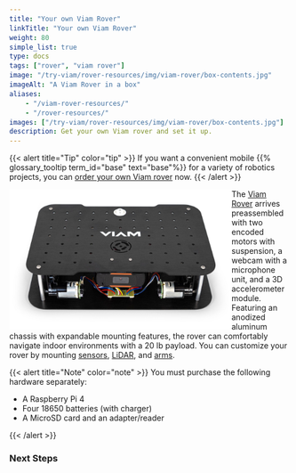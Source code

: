 ```yaml
---
title: "Your own Viam Rover"
linkTitle: "Your own Viam Rover"
weight: 80
simple_list: true
type: docs
tags: ["rover", "viam rover"]
image: "/try-viam/rover-resources/img/viam-rover/box-contents.jpg"
imageAlt: "A Viam Rover in a box"
aliases:
    - "/viam-rover-resources/"
    - "/rover-resources/"
images: ["/try-viam/rover-resources/img/viam-rover/box-contents.jpg"]
description: Get your own Viam rover and set it up.
---
```


{{< alert title="Tip" color="tip" >}}
If you want a convenient mobile {{% glossary_tooltip term_id="base" text="base"%}} for a variety of robotics projects, you can [order your own Viam rover](https://www.viam.com/resources/rover) now.
{{< /alert >}}

<div class="container td-max-width-on-larger-screens">
<div class="row">
    <div class="col">
        <a href="https://www.viam.com/resources/rover" target="_blank"><img src="img/viam-rover/rover-front.jpg" style="max-width:400px; min-width:300px; float: left" alt="The front of the assembled Viam Rover" /></a>
    </div>
    <div class="col" style= "min-width:300px;">
        <p>
            The <a href="https://www.viam.com/resources/rover" target="_blank">Viam Rover</a> arrives preassembled with two encoded motors with suspension, a webcam with a microphone unit, and a 3D accelerometer module.
            Featuring an anodized aluminum chassis with expandable mounting features, the rover can comfortably navigate indoor environments with a 20 lb payload.
            You can customize your rover by mounting <a href="/components/sensor/">sensors</a>, <a href="/components/camera/">LiDAR</a>, and <a href="/components/arm/">arms</a>.
        </p>
    </div>
</div>
</div>

{{< alert title="Note" color="note" >}}
You must purchase the following hardware separately:

- A Raspberry Pi 4
- Four 18650 batteries (with charger)
- A MicroSD card and an adapter/reader

{{< /alert >}}

### Next Steps
